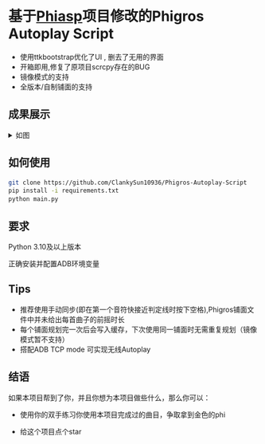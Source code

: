# 基于[Phiasp](https://github.com/kvarenzn/phisap)项目修改的Phigros Autoplay Script


+ 使用ttkbootstrap优化了UI , 删去了无用的界面
+ 开箱即用,修复了原项目scrcpy存在的BUG
+ 镜像模式的支持
+ 全版本/自制铺面的支持

## 成果展示

<details>
<summary>如图</summary>


![截图1](./screenshots/score.jpg)
</details>


## 如何使用



```bash
git clone https://github.com/ClankySun10936/Phigros-Autoplay-Script
pip install -i requirements.txt
python main.py
```


## 要求

Python 3.10及以上版本

正确安装并配置ADB环境变量 

##  Tips
+ 推荐使用手动同步(即在第一个音符快接近判定线时按下空格),Phigros铺面文件中并未给出每首曲子的前摇时长
+ 每个铺面规划完一次后会写入缓存，下次使用同一铺面时无需重复规划（镜像模式暂不支持）
+ 搭配ADB TCP mode 可实现无线Autoplay

## 结语


如果本项目帮到了你，并且你想为本项目做些什么，那么你可以：

+ 使用你的双手练习你使用本项目完成过的曲目，争取拿到金色的phi

+ 给这个项目点个star

  

